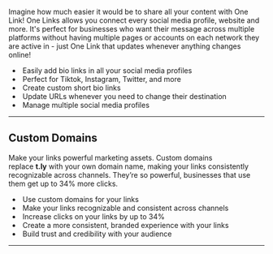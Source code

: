 
Imagine how much easier it would be to share all your content with One Link! One Links allows you connect every social media profile, website and more. It's perfect for businesses who want their message across multiple platforms without having multiple pages or accounts on each network they are active in - just One Link that updates whenever anything changes online!

-  Easily add bio links in all your social media profiles
-  Perfect for Tiktok, Instagram, Twitter, and more
-  Create custom short bio links
-  Update URLs whenever you need to change their destination
-  Manage multiple social media profiles

---

## Custom Domains

Make your links powerful marketing assets. Custom domains replace **t.ly** with your own domain name, making your links consistently recognizable across channels. They’re so powerful, businesses that use them get up to 34% more clicks.

-  Use custom domains for your links
-  Make your links recognizable and consistent across channels
-  Increase clicks on your links by up to 34%
-  Create a more consistent, branded experience with your links
-  Build trust and credibility with your audience

----


